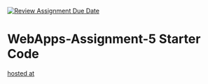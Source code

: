 [![Review Assignment Due Date](https://classroom.github.com/assets/deadline-readme-button-24ddc0f5d75046c5622901739e7c5dd533143b0c8e959d652212380cedb1ea36.svg)](https://classroom.github.com/a/7kKA03Up)
# WebApps-Assignment-5 Starter Code

[hosted at][def]

[def]: https://44-563-webapps-f23.github.io/44563-webapps-f23-assignment5-yeswanthkanakala07/cities.html